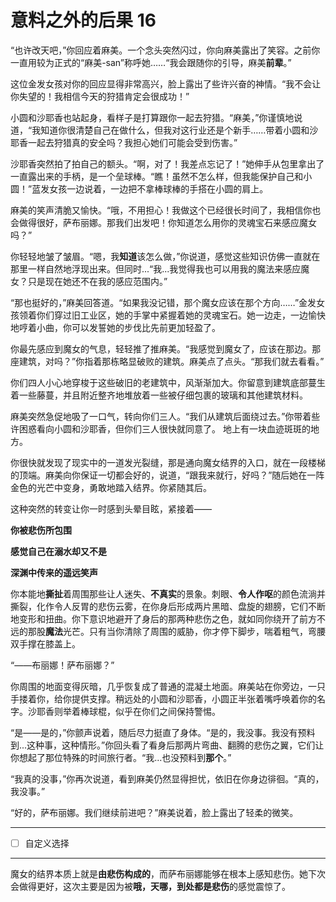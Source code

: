 # 意料之外的后果 16

“也许改天吧，”你回应着麻美。一个念头突然闪过，你向麻美露出了笑容。之前你一直用较为正式的“麻美-san”称呼她……“我会跟随你的引导，麻美**前辈**。”

这位金发女孩对你的回应显得非常高兴，脸上露出了些许兴奋的神情。“我不会让你失望的！我相信今天的狩猎肯定会很成功！”

小圆和沙耶香也站起身，看样子是打算跟你一起去狩猎。“麻美，”你谨慎地说道，“我知道你很清楚自己在做什么，但我对这行业还是个新手……带着小圆和沙耶香一起去狩猎真的安全吗？我担心她们可能会受到伤害。”

沙耶香突然拍了拍自己的额头。“啊，对了！我差点忘记了！”她伸手从包里拿出了一直露出来的手柄，是一个垒球棒。“瞧！虽然不怎么样，但我能保护自己和小圆！”蓝发女孩一边说着，一边把不拿棒球棒的手搭在小圆的肩上。

麻美的笑声清脆又愉快。“哦，不用担心！我做这个已经很长时间了，我相信你也会做得很好，萨布丽娜。那我们出发吧！你知道怎么用你的灵魂宝石来感应魔女吗？”

你轻轻地皱了皱眉。“嗯，我**知道**该怎么做，”你说道，感觉这些知识仿佛一直就在那里一样自然地浮现出来。但同时...“我...我觉得我也可以用我的魔法来感应魔女？只是现在她还不在我的感应范围内。”

“那也挺好的，”麻美回答道。“如果我没记错，那个魔女应该在那个方向……”金发女孩领着你们穿过旧工业区，她的手掌中紧握着她的灵魂宝石。她一边走，一边愉快地哼着小曲，你可以发誓她的步伐比先前更加轻盈了。

你最先感应到魔女的气息，轻轻推了推麻美。“我感觉到魔女了，应该在那边。那座建筑，对吗？”你指着那栋略显破败的建筑。麻美点了点头。“那我们就去看看。”

你们四人小心地穿梭于这些破旧的老建筑中，风渐渐加大。你留意到建筑底部蔓生着一些藤蔓，并且附近整齐地堆放着一些被仔细包裹的玻璃和其他建筑材料。

麻美突然急促地吸了一口气，转向你们三人。“我们从建筑后面绕过去。”你带着些许困惑看向小圆和沙耶香，但你们三人很快就同意了。
地上有一块血迹斑斑的地方。

你很快就发现了现实中的一道发光裂缝，那是通向魔女结界的入口，就在一段楼梯的顶端。麻美向你保证一切都会好的，说道，“跟我来就行，好吗？”随后她在一阵金色的光芒中变身，勇敢地踏入结界。你紧随其后。

这种突然的转变让你一时感到头晕目眩，紧接着——

**你被悲伤所包围**​

**感觉自己在溺水却又不是**​

**深渊中传来的遥远笑声**

你本能地**撕扯**着周围那些让人迷失、**不真实**的景象。刺眼、**令人作呕**的颜色流淌并撕裂，化作令人反胃的悲伤云雾，在你身后形成两片黑暗、盘旋的翅膀，它们不断地变形和扭曲。你下意识地避开了身后的那两种悲伤之色，就如同你绕开了前方不远的那股**魔法**光芒。只有当你清除了周围的威胁，你才停下脚步，喘着粗气，弯腰双手撑在膝盖上。

“——布丽娜！萨布丽娜？”

你周围的地面变得灰暗，几乎恢复成了普通的混凝土地面。麻美站在你旁边，一只手搂着你，给你提供支撑。稍远处的小圆和沙耶香，小圆正半张着嘴呼唤着你的名字。沙耶香则举着棒球棍，似乎在你们之间保持警惕。

“是——是的，”你颤声说着，随后尽力挺直了身体。“是的，我没事。我没有预料到...这种事，这种情形。”你回头看了看身后那两片弯曲、翻腾的悲伤之翼，它们让你想起了那位特殊的时间旅行者。“我...也没预料到**那个**。”

“我真的没事，”你再次说道，看到麻美仍然显得担忧，依旧在你身边徘徊。“真的，我没事。”

“好的，萨布丽娜。我们继续前进吧？”麻美说着，脸上露出了轻柔的微笑。

---

- [ ] 自定义选择

---

魔女的结界本质上就是**由悲伤构成的**，而萨布丽娜能够在根本上感知悲伤。她下次会做得更好，这次主要是因为被**哦，天哪，到处都是悲伤**的感觉震惊了。
